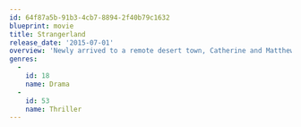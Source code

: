 ```yaml
---
id: 64f87a5b-91b3-4cb7-8894-2f40b79c1632
blueprint: movie
title: Strangerland
release_date: '2015-07-01'
overview: 'Newly arrived to a remote desert town, Catherine and Matthew are tormented by a suspicion when their two teenage children mysteriously vanish.'
genres:
  -
    id: 18
    name: Drama
  -
    id: 53
    name: Thriller
---
```

